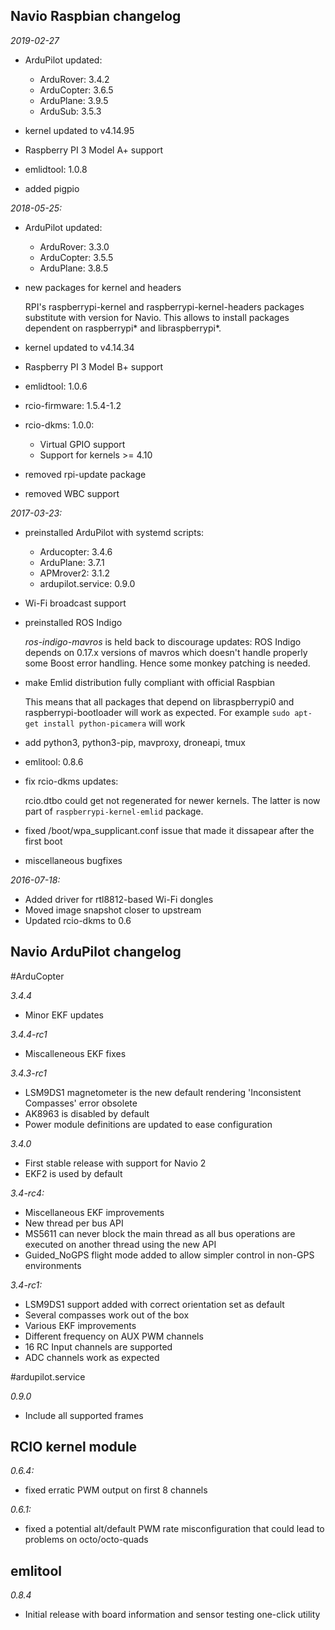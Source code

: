 ## Navio Raspbian changelog

*2019-02-27*

- ArduPilot updated:
    - ArduRover: 3.4.2
    - ArduCopter: 3.6.5
    - ArduPlane: 3.9.5
    - ArduSub: 3.5.3

- kernel updated to v4.14.95
- Raspberry PI 3 Model A+ support
- emlidtool: 1.0.8
- added pigpio

*2018-05-25:*

- ArduPilot updated:
    - ArduRover: 3.3.0
    - ArduCopter: 3.5.5
    - ArduPlane: 3.8.5

- new packages for kernel and headers

    RPI's raspberrypi-kernel and raspberrypi-kernel-headers packages substitute with version for Navio. This allows to install packages dependent on raspberrypi* and libraspberrypi*.

- kernel updated to v4.14.34
- Raspberry PI 3 Model B+ support
- emlidtool: 1.0.6
- rcio-firmware: 1.5.4-1.2
- rcio-dkms: 1.0.0:
    - Virtual GPIO support
    - Support for kernels >= 4.10
- removed rpi-update package
- removed WBC support

*2017-03-23:*

- preinstalled ArduPilot with systemd scripts:
    - Arducopter: 3.4.6
    - ArduPlane: 3.7.1
    - APMrover2: 3.1.2
    - ardupilot.service: 0.9.0

- Wi-Fi broadcast support
- preinstalled ROS Indigo

    *ros-indigo-mavros* is held back to discourage updates: ROS Indigo depends on 0.17.x versions of mavros which doesn't handle properly some Boost error handling. Hence some monkey patching is needed.

- make Emlid distribution fully compliant with official Raspbian

    This means that all packages that depend on libraspberrypi0 and raspberrypi-bootloader will work as expected.
    For example ```sudo apt-get install python-picamera``` will work

- add python3, python3-pip, mavproxy, droneapi, tmux
- emlitool: 0.8.6
- fix rcio-dkms updates:

    rcio.dtbo could get not regenerated for newer kernels. The latter is now part of ```raspberrypi-kernel-emlid``` package.

- fixed /boot/wpa_supplicant.conf issue that made it dissapear after the first boot
- miscellaneous bugfixes

*2016-07-18:*

- Added driver for rtl8812-based Wi-Fi dongles
- Moved image snapshot closer to upstream
- Updated rcio-dkms to 0.6

## Navio ArduPilot changelog

#ArduCopter

*3.4.4*

- Minor EKF updates

*3.4.4-rc1*

- Miscalleneous EKF fixes

*3.4.3-rc1*

- LSM9DS1 magnetometer is the new default rendering 'Inconsistent Compasses' error obsolete
- AK8963 is disabled by default
- Power module definitions are updated to ease configuration

*3.4.0*

- First stable release with support for Navio 2
- EKF2 is used by default

*3.4-rc4:*

- Miscellaneous EKF improvements
- New thread per bus API
- MS5611 can never block the main thread as all bus operations are executed on another thread using the new API
- Guided_NoGPS flight mode added to allow simpler control in non-GPS environments

*3.4-rc1:*

- LSM9DS1 support added with correct orientation set as default
- Several compasses work out of the box
- Various EKF improvements
- Different frequency on AUX PWM channels
- 16 RC Input channels are supported
- ADC channels work as expected

#ardupilot.service

*0.9.0*

- Include all supported frames

## RCIO kernel module

*0.6.4:*

- fixed erratic PWM output on first 8 channels

*0.6.1:*

- fixed a potential alt/default PWM rate misconfiguration that could lead to problems on octo/octo-quads

## emlitool

*0.8.4*

- Initial release with board information and sensor testing one-click utility
